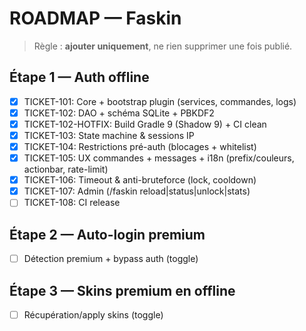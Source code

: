 # ROADMAP — Faskin
> Règle : **ajouter uniquement**, ne rien supprimer une fois publié.

## Étape 1 — Auth offline
- [x] TICKET-101: Core + bootstrap plugin (services, commandes, logs)
- [x] TICKET-102: DAO + schéma SQLite + PBKDF2
- [x] TICKET-102-HOTFIX: Build Gradle 9 (Shadow 9) + CI clean
- [x] TICKET-103: State machine & sessions IP
- [x] TICKET-104: Restrictions pré-auth (blocages + whitelist)
- [x] TICKET-105: UX commandes + messages + i18n (prefix/couleurs, actionbar, rate-limit)
- [x] TICKET-106: Timeout & anti-bruteforce (lock, cooldown)
- [x] TICKET-107: Admin (/faskin reload|status|unlock|stats)
- [ ] TICKET-108: CI release

## Étape 2 — Auto-login premium
- [ ] Détection premium + bypass auth (toggle)

## Étape 3 — Skins premium en offline
- [ ] Récupération/apply skins (toggle)
